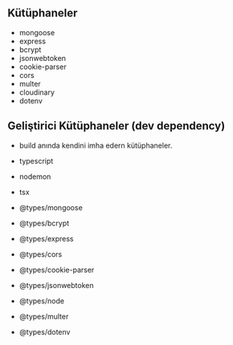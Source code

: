 ## Kütüphaneler

- mongoose
- express
- bcrypt
- jsonwebtoken
- cookie-parser
- cors
- multer
- cloudinary
- dotenv

## Geliştirici Kütüphaneler (dev dependency)

- build anında kendini imha edern kütüphaneler.

- typescript
- nodemon
- tsx
- @types/mongoose
- @types/bcrypt
- @types/express
- @types/cors
- @types/cookie-parser
- @types/jsonwebtoken
- @types/node
- @types/multer
- @types/dotenv
